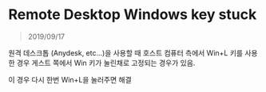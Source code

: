 # Remote Desktop Windows key stuck

> 2019/09/17

원격 데스크톱 (Anydesk, etc...)을 사용할 때 호스트 컴퓨터 측에서 Win+L 키를 사용한 경우 게스트 쪽에서 Win 키가 눌린채로 고정되는 경우가 있음.

이 경우 다시 한번 Win+L을 눌러주면 해결 
